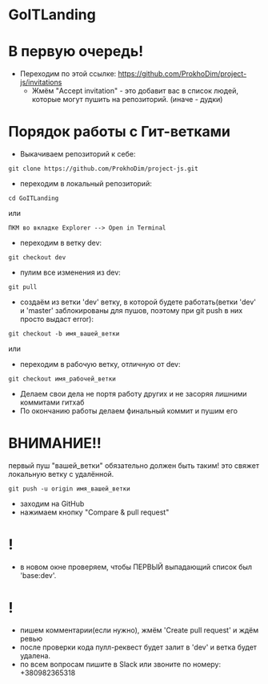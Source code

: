 # GoITLanding

# В первую очередь!
- Переходим по этой ссылке:
https://github.com/ProkhoDim/project-js/invitations
  - Жмём "Accept invitation" - это добавит вас в список людей, которые могут пушить на репозиторий. (иначе - дудки)

# Порядок работы с Гит-ветками

- Выкачиваем репозиторий к себе:
```plain
git clone https://github.com/ProkhoDim/project-js.git
```
- переходим в локальный репозиторий:
```plain
cd GoITLanding
```
или
```plain
ПКМ во вкладке Explorer --> Open in Terminal
```
- переходим в ветку dev:
```plain
git checkout dev
```
- пулим все изменения из dev:
```plain
git pull
```
- создаём из ветки 'dev' ветку, в которой будете работать(ветки 'dev' и 'master' заблокированы для пушов, поэтому при git push в них просто выдаст  error):
```plain
git checkout -b имя_вашей_ветки
```
или
- переходим в рабочую ветку, отличную от dev:
```plain
git checkout имя_рабочей_ветки
```
- Делаем свои дела не портя работу других и не засоряя лишними коммитами гитхаб
- По окончанию работы делаем финальный коммит и пушим его
# ВНИМАНИЕ!!
первый пуш "вашей_ветки" обязательно должен быть таким! это свяжет локальную ветку с удалённой.
```plain
git push -u origin имя_вашей_ветки
```
- заходим на GitHub
- нажимаем кнопку "Compare & pull request"
# !
- в новом окне проверяем, чтобы ПЕРВЫЙ выпадающий список был 'base:dev'.
# !
- пишем комментарии(если нужно), жмём 'Create pull request' и ждём ревью
- после проверки кода пулл-реквест будет залит в 'dev' и ветка будет удалена.
- по всем вопросам пишите в Slack или звоните по номеру: +380982365318
